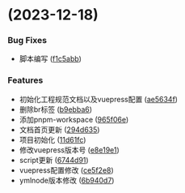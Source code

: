 # (2023-12-18)

### Bug Fixes

- 脚本编写 ([f1c5abb](https://github.com/wj-shandian/sd-fe-eng/commit/f1c5abbe4a75f16d18cce0171e8b559630a4f85d))

### Features

- 初始化工程规范文档以及vuepress配置 ([ae5634f](https://github.com/wj-shandian/sd-fe-eng/commit/ae5634f2c83f55040ae7d02b8240f5c100f0326a))
- 删除br标签 ([b9ebba6](https://github.com/wj-shandian/sd-fe-eng/commit/b9ebba6e66c0e9a2ecc39fee356536aeec9ff4e5))
- 添加pnpm-workspace ([965f06e](https://github.com/wj-shandian/sd-fe-eng/commit/965f06ec7d5261eff964692fd218aec72748f6b9))
- 文档首页更新 ([294d635](https://github.com/wj-shandian/sd-fe-eng/commit/294d635509255e2d5c1eac6d0c9f01294dc882e5))
- 项目初始化 ([11d61fc](https://github.com/wj-shandian/sd-fe-eng/commit/11d61fc2ffc643f30a4aa56e9f74ee6d1ae586ae))
- 修改vuepress版本号 ([e8e19e1](https://github.com/wj-shandian/sd-fe-eng/commit/e8e19e1e0a6692bae9b0b707dfb2130e540cbe6e))
- script更新 ([6744d91](https://github.com/wj-shandian/sd-fe-eng/commit/6744d919b01f0126a5577b4ad6bc74dfec767233))
- vuepress配置修改 ([ce5f2e8](https://github.com/wj-shandian/sd-fe-eng/commit/ce5f2e824e1a3aa7ea099808f007c83cda6688e7))
- ymlnode版本修改 ([6b940d7](https://github.com/wj-shandian/sd-fe-eng/commit/6b940d73cdf9d884a134b2df66b94ed2f4870dea))

